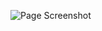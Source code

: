 ![Page Screenshot](https://github.com/IgNog93/enext_challenge2/tree/master/image/screenshot.jpg "This is a screenshot of the challenge")